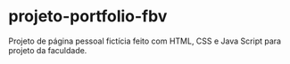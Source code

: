 # projeto-portfolio-fbv
Projeto de página pessoal fictícia feito com HTML, CSS e Java Script para projeto da faculdade.
